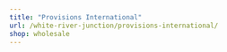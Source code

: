 ```yaml
---
title: "Provisions International"
url: /white-river-junction/provisions-international/
shop: wholesale
---
```

